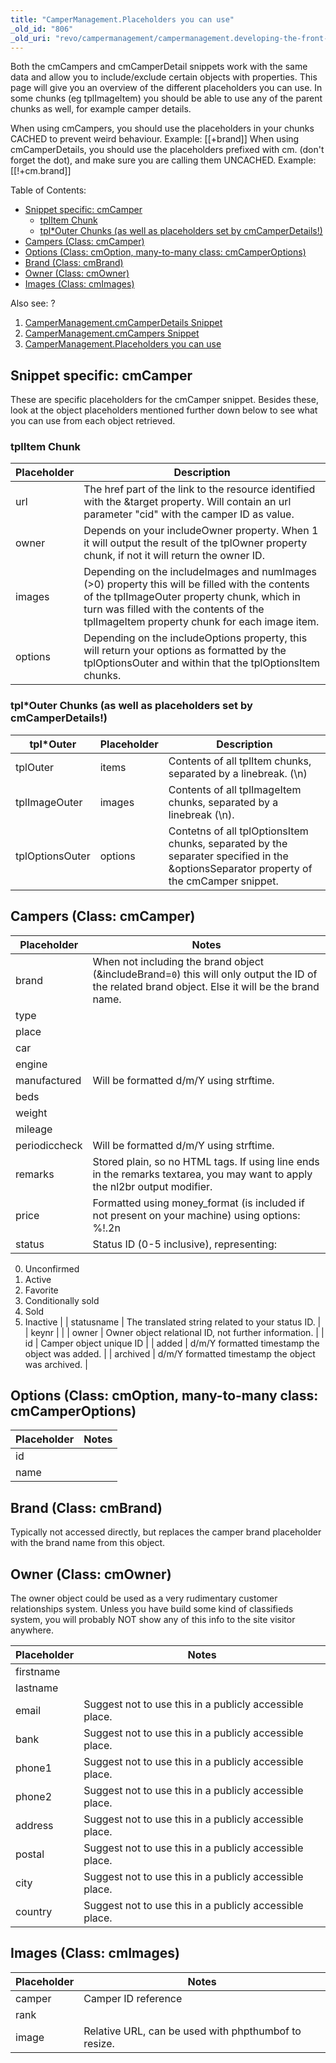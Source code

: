 ```yaml
---
title: "CamperManagement.Placeholders you can use"
_old_id: "806"
_old_uri: "revo/campermanagement/campermanagement.developing-the-front-end/campermanagement.placeholders-you-can-use"
---
```


Both the cmCampers and cmCamperDetail snippets work with the same data and allow you to include/exclude certain objects with properties. This page will give you an overview of the different placeholders you can use. In some chunks (eg tplImageItem) you should be able to use any of the parent chunks as well, for example camper details.

When using cmCampers, you should use the placeholders in your chunks CACHED to prevent weird behaviour. Example: \[\[+brand\]\] When using cmCamperDetails, you should use the placeholders prefixed with cm. (don't forget the dot), and make sure you are calling them UNCACHED. Example: \[\[!+cm.brand\]\]



Table of Contents:

- [Snippet specific: cmCamper](#CamperManagement.Placeholdersyoucanuse-Snippetspecific%3AcmCamper)
  - [tplItem Chunk](#CamperManagement.Placeholdersyoucanuse-tplItemChunk)
  - [tpl\*Outer Chunks (as well as placeholders set by cmCamperDetails!)](#CamperManagement.Placeholdersyoucanuse-tplOuterChunks%28aswellasplaceholderssetbycmCamperDetails%5C%21%29)
- [Campers (Class: cmCamper)](#CamperManagement.Placeholdersyoucanuse-Campers%28Class%3AcmCamper%29)
- [Options (Class: cmOption, many-to-many class: cmCamperOptions)](#CamperManagement.Placeholdersyoucanuse-Options%28Class%3AcmOption%2Cmanytomanyclass%3AcmCamperOptions%29)
- [Brand (Class: cmBrand)](#CamperManagement.Placeholdersyoucanuse-Brand%28Class%3AcmBrand%29)
- [Owner (Class: cmOwner)](#CamperManagement.Placeholdersyoucanuse-Owner%28Class%3AcmOwner%29)
- [Images (Class: cmImages)](#CamperManagement.Placeholdersyoucanuse-Images%28Class%3AcmImages%29)



Also see: 
?

1. [CamperManagement.cmCamperDetails Snippet](/extras/revo/campermanagement/campermanagement.developing-the-front-end/campermanagement.cmcamperdetails-snippet)
2. [CamperManagement.cmCampers Snippet](/extras/revo/campermanagement/campermanagement.developing-the-front-end/campermanagement.cmcampers-snippet)
3. [CamperManagement.Placeholders you can use](/extras/revo/campermanagement/campermanagement.developing-the-front-end/campermanagement.placeholders-you-can-use)

## Snippet specific: cmCamper

These are specific placeholders for the cmCamper snippet. Besides these, look at the object placeholders mentioned further down below to see what you can use from each object retrieved.

### tplItem Chunk

| Placeholder | Description |
|-------------|-------------|
| url | The href part of the link to the resource identified with the &target property. Will contain an url parameter "cid" with the camper ID as value. |
| owner | Depends on your includeOwner property. When 1 it will output the result of the tplOwner property chunk, if not it will return the owner ID. |
| images | Depending on the includeImages and numImages (>0) property this will be filled with the contents of the tplImageOuter property chunk, which in turn was filled with the contents of the tplImageItem property chunk for each image item. |
| options | Depending on the includeOptions property, this will return your options as formatted by the tplOptionsOuter and within that the tplOptionsItem chunks. |

### tpl\*Outer Chunks (as well as placeholders set by cmCamperDetails!)

| tpl\*Outer | Placeholder | Description |
|------------|-------------|-------------|
| tplOuter | items | Contents of all tplItem chunks, separated by a linebreak. (\\n) |
| tplImageOuter | images | Contents of all tplImageItem chunks, separated by a linebreak (\\n). |
| tplOptionsOuter | options | Contetns of all tplOptionsItem chunks, separated by the separater specified in the &optionsSeparator property of the cmCamper snippet. |

## Campers (Class: cmCamper)

| Placeholder | Notes |
|-------------|-------|
| brand | When not including the brand object (&includeBrand=`0`) this will only output the ID of the related brand object. Else it will be the brand name. |
| type |  |
| place |  |
| car |  |
| engine |  |
| manufactured | Will be formatted d/m/Y using strftime. |
| beds |  |
| weight |  |
| mileage |  |
| periodiccheck | Will be formatted d/m/Y using strftime. |
| remarks | Stored plain, so no HTML tags. If using line ends in the remarks textarea, you may want to apply the nl2br output modifier. |
| price | Formatted using money\_format (is included if not present on your machine) using options: %!.2n |
| status | Status ID (0-5 inclusive), representing: 
0. Unconfirmed 
1. Active 
2. Favorite 
3. Conditionally sold 
4. Sold 
5. Inactive |
| statusname | The translated string related to your status ID. |
| keynr |  |
| owner | Owner object relational ID, not further information. |
| id | Camper object unique ID |
| added | d/m/Y formatted timestamp the object was added. |
| archived | d/m/Y formatted timestamp the object was archived. |

## Options (Class: cmOption, many-to-many class: cmCamperOptions)

| Placeholder | Notes |
|-------------|-------|
| id |  |
| name |  |

## Brand (Class: cmBrand)

Typically not accessed directly, but replaces the camper brand placeholder with the brand name from this object.

## Owner (Class: cmOwner)

The owner object could be used as a very rudimentary customer relationships system. Unless you have build some kind of classifieds system, you will probably NOT show any of this info to the site visitor anywhere.

| Placeholder | Notes |
|-------------|-------|
| firstname |  |
| lastname |  |
| email | Suggest not to use this in a publicly accessible place. |
| bank | Suggest not to use this in a publicly accessible place. |
| phone1 | Suggest not to use this in a publicly accessible place. |
| phone2 | Suggest not to use this in a publicly accessible place. |
| address | Suggest not to use this in a publicly accessible place. |
| postal | Suggest not to use this in a publicly accessible place. |
| city | Suggest not to use this in a publicly accessible place. |
| country | Suggest not to use this in a publicly accessible place. |

## Images (Class: cmImages)

| Placeholder | Notes |
|-------------|-------|
| camper | Camper ID reference |
| rank |  |
| image | Relative URL, can be used with phpthumbof to resize. |